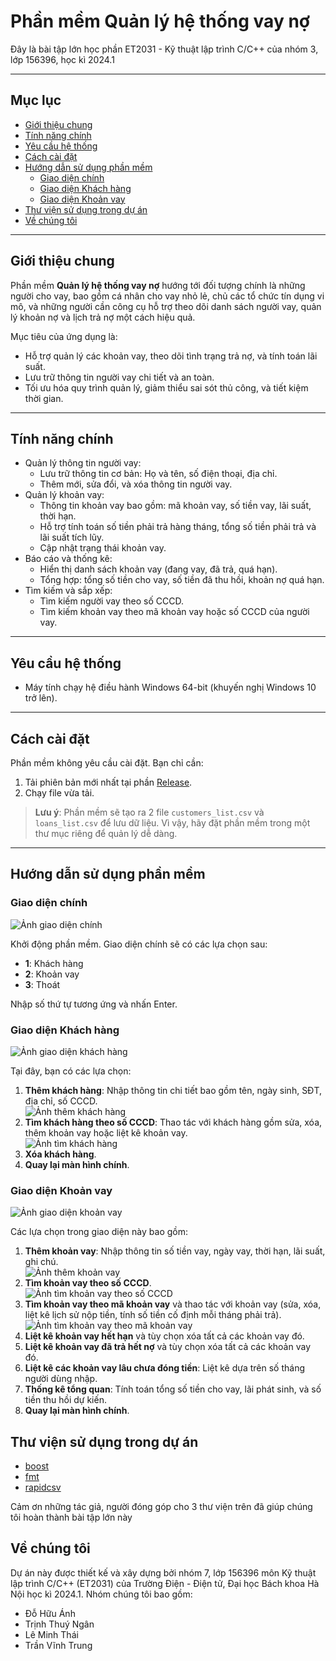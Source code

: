 # Phần mềm Quản lý hệ thống vay nợ
Đây là bài tập lớn học phần ET2031 - Kỹ thuật lập trình C/C++ của nhóm 3, lớp 156396, học kì 2024.1

---

## Mục lục
- [Giới thiệu chung](#giới-thiệu-chung)
- [Tính năng chính](#tính-năng-chính)
- [Yêu cầu hệ thống](#yêu-cầu-hệ-thống)
- [Cách cài đặt](#cách-cài-đặt)
- [Hướng dẫn sử dụng phần mềm](#hướng-dẫn-sử-dụng-phần-mềm)
    - [Giao diện chính](#giao-diện-chính)
    - [Giao diện Khách hàng](#giao-diện-khách-hàng)
    - [Giao diện Khoản vay](#giao-diện-khoản-vay)
- [Thư viện sử dụng trong dự án](#thư-viện-sử-dụng-trong-dự-án)
- [Về chúng tôi](#về-chúng-tôi)

---

## Giới thiệu chung

Phần mềm **Quản lý hệ thống vay nợ** hướng tới đối tượng chính là những người cho vay, bao gồm cá nhân cho vay nhỏ lẻ, chủ các tổ chức tín dụng vi mô, và những người cần công cụ hỗ trợ theo dõi danh sách người vay, quản lý khoản nợ và lịch trả nợ một cách hiệu quả.

Mục tiêu của ứng dụng là:
- Hỗ trợ quản lý các khoản vay, theo dõi tình trạng trả nợ, và tính toán lãi suất.
- Lưu trữ thông tin người vay chi tiết và an toàn.
- Tối ưu hóa quy trình quản lý, giảm thiểu sai sót thủ công, và tiết kiệm thời gian.

---

## Tính năng chính
- Quản lý thông tin người vay:
    - Lưu trữ thông tin cơ bản: Họ và tên, số điện thoại, địa chỉ.
    - Thêm mới, sửa đổi, và xóa thông tin người vay.
- Quản lý khoản vay:
    - Thông tin khoản vay bao gồm: mã khoản vay, số tiền vay, lãi suất, thời hạn.
    - Hỗ trợ tính toán số tiền phải trả hàng tháng, tổng số tiền phải trả và lãi suất tích lũy.
    - Cập nhật trạng thái khoản vay.
- Báo cáo và thống kê:
    - Hiển thị danh sách khoản vay (đang vay, đã trả, quá hạn).
    - Tổng hợp: tổng số tiền cho vay, số tiền đã thu hồi, khoản nợ quá hạn.
- Tìm kiếm và sắp xếp:
    - Tìm kiếm người vay theo số CCCD.
    - Tìm kiếm khoản vay theo mã khoản vay hoặc số CCCD của người vay.

---

## Yêu cầu hệ thống
- Máy tính chạy hệ điều hành Windows 64-bit (khuyến nghị Windows 10 trở lên).

---

## Cách cài đặt
Phần mềm không yêu cầu cài đặt. Bạn chỉ cần:
1. Tải phiên bản mới nhất tại phần [Release](https://github.com/TVTIT/ET2031_Project/releases/latest).
2. Chạy file vừa tải.

> **Lưu ý**: Phần mềm sẽ tạo ra 2 file `customers_list.csv` và `loans_list.csv` để lưu dữ liệu. Vì vậy, hãy đặt phần mềm trong một thư mục riêng để quản lý dễ dàng.

---


## Hướng dẫn sử dụng phần mềm

### Giao diện chính
![Ảnh giao diện chính](/img/Giao%20diện%20chính.png)

Khởi động phần mềm. Giao diện chính sẽ có các lựa chọn sau:
- **1**: Khách hàng
- **2**: Khoản vay
- **3**: Thoát  

Nhập số thứ tự tương ứng và nhấn Enter.

### Giao diện Khách hàng
![Ảnh giao diện khách hàng](/img/Giao%20diện%20khách%20hàng.png)

Tại đây, bạn có các lựa chọn:
1. **Thêm khách hàng**: Nhập thông tin chi tiết bao gồm tên, ngày sinh, SĐT, địa chỉ, số CCCD.  
   ![Ảnh thêm khách hàng](/img/Thêm%20khách%20hàng.png)
2. **Tìm khách hàng theo số CCCD**: Thao tác với khách hàng gồm sửa, xóa, thêm khoản vay hoặc liệt kê khoản vay.  
   ![Ảnh tìm khách hàng](/img/Tìm%20kiếm%20khách%20hàng.png)
3. **Xóa khách hàng**.
4. **Quay lại màn hình chính**.

### Giao diện Khoản vay
![Ảnh giao diện khoản vay](/img/Giao%20diện%20khoản%20vay.png)

Các lựa chọn trong giao diện này bao gồm:
1. **Thêm khoản vay**: Nhập thông tin số tiền vay, ngày vay, thời hạn, lãi suất, ghi chú.  
   ![Ảnh thêm khoản vay](/img/Thêm%20khoản%20vay.png)
2. **Tìm khoản vay theo số CCCD**.  
   ![Ảnh tìm khoản vay theo số CCCD](/img/Tìm%20kiểm%20khoản%20vay%20theo%20CCCD.png)
3. **Tìm khoản vay theo mã khoản vay** và thao tác với khoản vay (sửa, xóa, liệt kê lịch sử nộp tiền, tính số tiền cố định mỗi tháng phải trả).  
   ![Ảnh tìm khoản vay theo mã khoản vay](/img/TÌm%20kiếm%20khoản%20vay%20theo%20mã%20khoản%20vay.png)
4. **Liệt kê khoản vay hết hạn** và tùy chọn xóa tất cả các khoản vay đó.
5. **Liệt kê khoản vay đã trả hết nợ** và tùy chọn xóa tất cả các khoản vay đó.
6. **Liệt kê các khoản vay lâu chưa đóng tiền**: Liệt kê dựa trên số tháng người dùng nhập.
7. **Thống kê tổng quan**: Tính toán tổng số tiền cho vay, lãi phát sinh, và số tiền thu hồi dự kiến.
8. **Quay lại màn hình chính**.

## Thư viện sử dụng trong dự án
- [boost](https://www.boost.org/)
- [fmt](https://fmt.dev/)
- [rapidcsv](https://github.com/d99kris/rapidcsv)

Cảm ơn những tác giả, người đóng góp cho 3 thư viện trên đã giúp chúng tôi hoàn thành bài tập lớn này

## Về chúng tôi
Dự án này được thiết kế và xây dựng bởi nhóm 7, lớp 156396 môn Kỹ thuật lập trình C/C++ (ET2031) của Trường Điện - Điện tử, Đại học Bách khoa Hà Nội học kì 2024.1. Nhóm chúng tôi bao gồm:
- Đỗ Hữu Ánh
- Trịnh Thuý Ngân
- Lê Minh Thái
- Trần Vĩnh Trung
